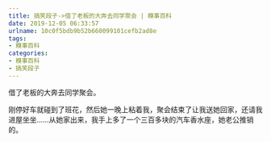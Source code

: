 ```yaml
---
title: 搞笑段子->借了老板的大奔去同学聚会 | 糗事百科
date: 2019-12-05 06:33:57
urlname: 10c0f5bdb9b52b660099101cefb2ad8e
tags: 
- 糗事百科
categories:
- 糗事百科
- 搞笑段子
---
```

借了老板的大奔去同学聚会。

刚停好车就碰到了班花，然后她一晚上粘着我，聚会结束了让我送她回家，还请我进屋坐坐……从她家出来，我手上多了一个三百多块的汽车香水座，她老公推销的。


